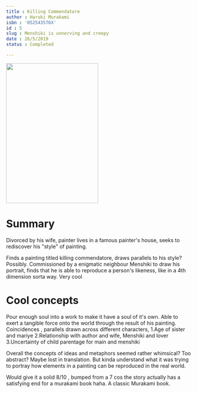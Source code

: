 ```yaml
---
title : Killing Commendatore
author : Haruki Murakami 
isbn : '052543576X'
id : 5
slug : Menshiki is unnerving and creepy
date : 26/5/2019
status : Completed

---
```


<img src="https://cdn2.penguin.com.au/covers/original/9781784707330.jpg" height=380px width=250px>



# Summary
Divorced by his wife, painter lives in a famous painter's house, seeks to rediscover his "style" of painting.

Finds a painting titled killing commendatore, draws parallels to his style? Possibly. Commissioned by a enigmatic neighbour Menshiki to draw his portrait, finds that he is able to reproduce a person's likeness, like in a 4th dimension sorta way. Very cool

# Cool concepts 
Pour enough soul into a work to make it have a soul of it's own. Able to exert a tangible force onto the world through the result of his painting.
Coincidences , parallels drawn across different characters,
1.Age of sister and mariye
2.Relationship with author and wife, Menshiki and lover
3.Uncertainty of child parentage for main and menshiki

Overall the concepts of ideas and metaphors seemed rather whimsical? Too abstract? Maybe lost in translation. But kinda understand what it was trying to portray how elements in a painting can be reproduced in the real world.

Would give it a solid 8/10 , bumped from a 7 cos the story actually has a satisfying end for a murakami book haha. A classic Murakami book. 